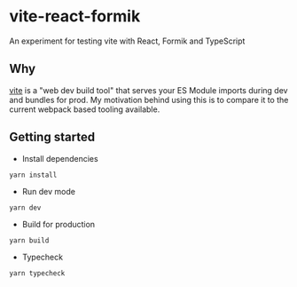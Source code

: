 # vite-react-formik
An experiment for testing vite with React, Formik and TypeScript

## Why
[vite](https://github.com/vitejs/vite) is a "web dev build tool" that serves your ES Module imports during dev and bundles for prod.
My motivation behind using this is to compare it to the current webpack based tooling available. 

## Getting started

* Install dependencies
```shell script
yarn install
```
* Run dev mode
```shell script
yarn dev
```
* Build for production
```shell script
yarn build
```

* Typecheck
```shell script
yarn typecheck
```

